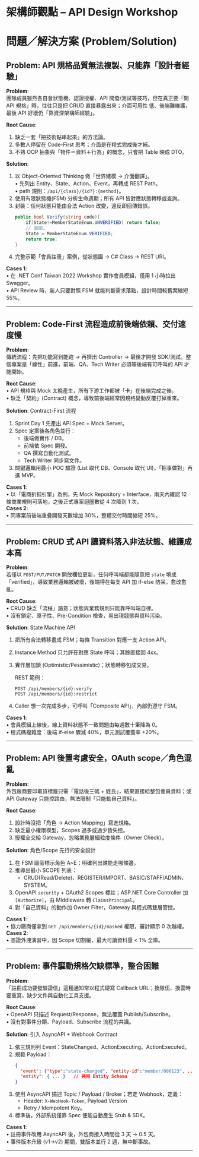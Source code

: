 # 架構師觀點 – API Design Workshop

# 問題／解決方案 (Problem/Solution)

## Problem: API 規格品質無法複製、只能靠「設計者經驗」

**Problem**:  
團隊成員雖然各自會狀態機、認證授權、API 開發/測試等技巧，但在真正要「開 API 規格」時，往往只是把 CRUD 直接暴露出來；介面可用性 低、後端難維護，最後 API 好壞仍「靠資深架構師經驗」。

**Root Cause**:  
1. 缺乏一套「把技術點串起來」的方法論。  
2. 多數人停留在 Code-First 思考；介面是在程式完成後才補。  
3. 不熟 OOP 抽象與「物件＝資料＋行為」的概念，只會把 Table 映成 DTO。  

**Solution**:  
1. 以 Object-Oriented Thinking 做「世界建模 → 介面翻譯」。  
   • 先列出 Entity、State、Action、Event，再轉成 REST Path。  
   • path 規則：`/api/{class}/{id?}:{method}`。  
2. 使用有限狀態機(FSM) 分析生命週期；所有 API 皆對應狀態轉移或查詢。  
3. 封裝：任何狀態只能由合法 Action 改變，違反即回傳錯誤。  
   ```csharp
   public bool Verify(string code){
       if(State!=MemberStateEnum.UNVERIFIED) return false;
       // 驗證…
       State = MemberStateEnum.VERIFIED;
       return true;
   }
   ```
4. 完整示範「會員註冊」案例，從狀態圖 → C# Class → REST URI。  

**Cases 1**:  
• 在 .NET Conf Taiwan 2022 Workshop 實作會員模組，僅用 1 小時拉出 Swagger。  
• API Review 時，新人只要對照 FSM 就能判斷需求落點，設計時間較舊案縮短 55%。

---

## Problem: Code-First 流程造成前後端依賴、交付速度慢

**Problem**:  
傳統流程：先把功能寫到能跑 → 再擠出 Controller → 最後才開發 SDK/測試。整個專案是「線性」前進，前端、QA、Tech Writer 必須等後端有可呼叫的 API 才能開始。

**Root Cause**:  
• API 規格與 Mock 太晚產生，所有下游工作都被「卡」在後端完成之後。  
• 缺乏「契約」(Contract) 概念，導致前後端經常因規格變動反覆打掉重來。

**Solution**: Contract-First 流程  
1. Sprint Day 1 先產出 API Spec + Mock Server。  
2. Spec 定案後各角色並行：  
   - 後端做實作 / DB。  
   - 前端依 Spec 開發。  
   - QA 撰寫自動化測試。  
   - Tech Writer 同步寫文件。  
3. 關鍵邏輯用最小 POC 驗證 (List<T> 取代 DB、Console 取代 UI)，「把事做對」再進 MVP。

**Cases 1**:  
• 以「電商折扣引擎」為例，先 Mock Repository + Interface，兩天內確認 12 條商業規則可落地，之後正式專案迴圈數從 4 次降到 1 次。  
**Cases 2**:  
• 同專案前後端重疊開發天數增加 30%，整體交付時間縮短 25%。

---

## Problem: CRUD 式 API 讓資料落入非法狀態、維護成本高

**Problem**:  
若僅以 `POST/PUT/PATCH` 開放欄位更新，任何呼叫端都能隨意把 `state` 填成「verified」，導致業務邏輯被破壞，後端得在每支 API 加 if-else 防呆，愈改愈亂。

**Root Cause**:  
• CRUD 缺乏「流程」語意；狀態與業務規則只能靠呼叫端自律。  
• 沒有鎖定、原子性、Pre-Condition 檢查，易出現競態與資料污染。

**Solution**: State Machine API  
1. 把所有合法轉移畫成 FSM；每條 Transition 對應一支 Action API。  
2. Instance Method 只允許在對應 State 呼叫；其餘直接回 4xx。  
3. 實作層加鎖 (Optimistic/Pessimistic)；狀態轉移包成交易。  

   REST 範例：  
   ```
   POST /api/members/{id}:verify
   POST /api/members/{id}:restrict
   ```  
4. Caller 想一次完成多步，可呼叫「Composite API」，內部仍遵守 FSM。

**Cases 1**:  
• 會員模組上線後，線上資料狀態不一致問題由每週數十筆降為 0。  
• 程式碼複雜度：後端 if-else 驟減 40%，單元測試覆蓋率 +20%。

---

## Problem: API 後置考慮安全，OAuth scope／角色混亂

**Problem**:  
外包廠商要印取貨標籤只需「電話後三碼 + 姓氏」，結果直接給整包會員資料；或 API Gateway 只能控路由，無法限制「只能動自己資料」。

**Root Cause**:  
1. 設計時沒把「角色 → Action Mapping」寫進規格。  
2. 缺乏最小權限模型，Scopes 過多或過少皆失控。  
3. 授權全交給 Gateway，忽略業務層細粒度條件（Owner Check）。

**Solution**: 角色/Scope 先行的安全設計  
1. 在 FSM 圖旁標示角色 A~E；明確列出誰能走哪條邊。  
2. 推導出最小 SCOPE 列表：  
   - CRUD(Read/Delete)、REGISTER/IMPORT、BASIC/STAFF/ADMIN、SYSTEM。  
3. OpenAPI `security` + OAuth2 Scopes 標註；ASP.NET Core Controller 加 `[Authorize]`，由 Middleware 轉 `ClaimsPrincipal`。  
4. 對「自己資料」的動作加 Owner Filter，Gateway 與程式碼雙層管控。

**Cases 1**:  
• 協力廠商僅拿到 `GET /api/members/{id}/masked` 權限，審計顯示 0 次越權。  
**Cases 2**:  
• 憑證外洩演習中，因 Scope 切割細，最大可讀資料量 < 1% 全庫。

---

## Problem: 事件驅動規格欠缺標準，整合困難

**Problem**:  
「註冊成功要發驗證信」這種通知常以程式硬寫 Callback URL；換隊伍、換雲時要重寫，缺少文件與自動化工具支援。

**Root Cause**:  
• OpenAPI 只描述 Request/Response，無法覆蓋 Publish/Subscribe。  
• 沒有對事件分類、Payload、Subscribe 流程的共識。

**Solution**: 引入 AsyncAPI + Webhook Contract  
1. 依三規則列 Event：StateChanged、ActionExecuting、ActionExecuted。  
2. 規範 Payload：  
   ```json
   {
     "event": {"type":"state-changed", "entity-id":"member/000123", ...},
     "entity": { ... }   // 共用 Entity Schema
   }
   ```  
3. 使用 AsyncAPI 描述 Topic / Payload / Broker；若走 Webhook，定義：  
   - Header: `X-WebHook-Token`, Payload Version  
   - Retry / Idempotent Key。  
4. 標準後，外部系統僅靠 Spec 便能自動產生 Stub & SDK。

**Cases 1**:  
• 註冊事件改用 AsyncAPI 後，外包商接入時間從 3 天 → 0.5 天。  
• 事件版本升級 (v1→v2) 期間，雙版本並行 2 週，無中斷事故。

---

